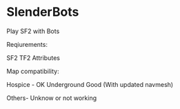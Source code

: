 # SlenderBots
Play SF2 with Bots

Reqiurements:

SF2
TF2 Attributes

Map compatibility:

Hospice - OK
Underground Good (With updated navmesh)

Others- Unknow or not working
